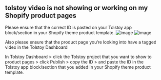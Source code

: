 ## tolstoy video is not showing or working on my Shopify product pages

Please ensure that the correct ID is pasted on your Tolstoy app block/section in your Shopify theme product template. 
![image](https://github.com/GoTolstoy/tolstoy-toly-kb/assets/159901631/81f98764-8800-4baa-845d-c7ca8b29324c)
![image](https://github.com/GoTolstoy/tolstoy-toly-kb/assets/159901631/08d4d157-d77b-4593-9709-94446f9e5400)

Also please ensure that the product page you’re looking into have a tagged video in the Tolstoy Dashboard


In Tolstoy Dashboard > click the Tolstoy project that you want to show to product pages > click Publish > copy the ID > and paste the ID in the Tolstoy app block/section that you added in your Shopify theme product template.
